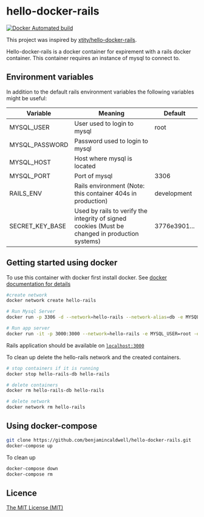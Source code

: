 # hello-docker-rails
[![Docker Automated build](https://img.shields.io/docker/automated/benjamincaldwell/hello-docker-rails.svg)](https://hub.docker.com/r/benjamincaldwell/hello-docker-rails/)

This project was inspired by [xtity/hello-docker-rails](https://github.com/xtity/hello-docker-rails).

Hello-docker-rails is a docker container for expirement with a rails docker container. This container requires an instance of mysql to connect to.

## Environment variables
In addition to the default rails environment variables the following variables might be useful:

| Variable        | Meaning                                                 | Default                                                                                                                          |
|-----------------|---------------------------------------------------------|----------------------------------------------------------------------------------------------------------------------------------|
| MYSQL_USER      | User used to login to mysql                             | root                                                                                                                             |
| MYSQL_PASSWORD  | Password used to login to mysql                         |                                                                                                                                  |
| MYSQL_HOST      | Host where mysql is located                             |                                                                                                                                  |
| MYSQL_PORT      | Port of mysql                                           | 3306                                                                                                                             |
| RAILS_ENV       | Rails environment (Note: this container 404s in production) | development                                                                                           |
| SECRET_KEY_BASE | Used by rails to verify the integrity of signed cookies (Must be changed in production systems) | 3776e3901... |

## Getting started using docker

To use this container with docker first install docker. See [docker documentation for details](https://docs.docker.com/engine/installation/#platform-support-matrix)

``` bash
#create network
docker network create hello-rails

# Run Mysql Server
docker run -p 3306 -d --network=hello-rails --network-alias=db -e MYSQL_ROOT_PASSWORD=password --name hello-rails-db mysql

# Run app server
docker run -it -p 3000:3000 --network=hello-rails -e MYSQL_USER=root -e MYSQL_PASSWORD=password -e MYSQL_HOST=db --name hello-rails benjamincaldwell/hello-docker-rails:latest
```

Rails application should be available on [`localhost:3000`](http://localhost:3000)

To clean up delete the hello-rails network and the created containers.

``` bash
# stop containers if it is running
docker stop hello-rails-db hello-rails

# delete containers
docker rm hello-rails-db hello-rails

# delete network 
docker network rm hello-rails
```

## Using docker-compose
``` bash
git clone https://github.com/benjamincaldwell/hello-docker-rails.git
docker-compose up
```

To clean up
```bash
docker-compose down
docker-compose rm
```
## Licence

[The MIT License (MIT)](https://github.com/benjamincaldwell/hello-docker-rails/blob/master/LICENSE)
